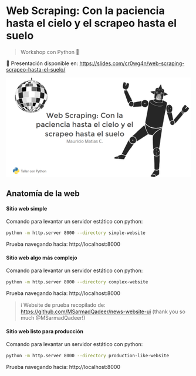 
# Web Scraping: Con la paciencia hasta el cielo y el scrapeo hasta el suelo

> Workshop con Python 🐍

🔗 Presentación disponible en: https://slides.com/cr0wg4n/web-scraping-scrapeo-hasta-el-suelo/

<p align="center">
  <img src="https://github.com/cr0wg4n/web-scraping-workshop/raw/main/.docs/banner.png" width="600" alt="banner">
</p>

## Anatomía de la web


#### Sitio web simple
Comando para levantar un servidor estático con python:
```sh
python -m http.server 8000 --directory simple-website
```
Prueba navegando hacia: http://localhost:8000


#### Sitio web algo más complejo
Comando para levantar un servidor estático con python:
```sh
python -m http.server 8000 --directory complex-website
```
Prueba navegando hacia: http://localhost:8000

> ℹ️  Website de prueba recopilado de: https://github.com/MSarmadQadeer/news-website-ui
(thank you so much @MSarmadQadeer!)


#### Sitio web listo para producción
Comando para levantar un servidor estático con python:
```sh
python -m http.server 8000 --directory production-like-website
```
Prueba navegando hacia: http://localhost:8000




